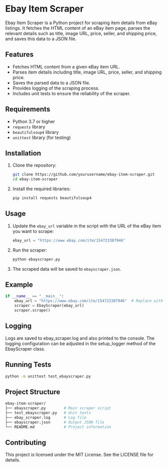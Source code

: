 # Ebay Item Scraper

Ebay Item Scraper is a Python project for scraping item details from eBay listings. It fetches the HTML content of an eBay item page, parses the relevant details such as title, image URL, price, seller, and shipping price, and saves this data to a JSON file.

## Features

- Fetches HTML content from a given eBay item URL.
- Parses item details including title, image URL, price, seller, and shipping price.
- Saves the parsed data to a JSON file.
- Provides logging of the scraping process.
- Includes unit tests to ensure the reliability of the scraper.

## Requirements

- Python 3.7 or higher
- `requests` library
- `beautifulsoup4` library
- `unittest` library (for testing)

## Installation

1. Clone the repository:
    ```bash
    git clone https://github.com/yourusername/ebay-item-scraper.git
    cd ebay-item-scraper
    ```

2. Install the required libraries:
    ```bash
    pip install requests beautifulsoup4
    ```

## Usage

1. Update the `ebay_url` variable in the script with the URL of the eBay item you want to scrape:
    ```python
    ebay_url = "https://www.ebay.com/itm/154723387946"
    ```

2. Run the scraper:
    ```bash
    python ebayscraper.py
    ```

3. The scraped data will be saved to `ebayscraper.json`.

## Example

```python
if __name__ == "__main__":
    ebay_url = "https://www.ebay.com/itm/154723387946"  # Replace with the actual item URL
    scraper = EbayScraper(ebay_url)
    scraper.scrape()
```

## Logging

Logs are saved to ebay_scraper.log and also printed to the console. The logging configuration can be adjusted in the setup_logger method of the EbayScraper class.

## Running Tests

```bash
python -m unittest test_ebayscraper.py 
```

## Project Structure

```bash
ebay-item-scraper/
├── ebayscraper.py        # Main scraper script
├── test_ebayscraper.py   # Unit tests
├── ebay_scraper.log      # Log file
├── ebayscraper.json      # Output JSON file
└── README.md             # Project information
```
## Contributing

This project is licensed under the MIT License. See the LICENSE file for details.